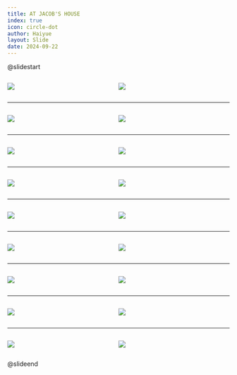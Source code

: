 ```yaml
---
title: AT JACOB'S HOUSE
index: true
icon: circle-dot
author: Haiyue
layout: Slide
date: 2024-09-22
---
```

 
@slidestart

<div style="display:flex">
<div style="flex:1">

![](https://raw.githubusercontent.com/yclord/reading/refs/heads/master/english/Level-L/AT%20JACOB'S%20HOUSE/001.webp)
</div>
<div style="flex:1">

![](https://raw.githubusercontent.com/yclord/reading/refs/heads/master/english/Level-L/AT%20JACOB'S%20HOUSE/002.webp)
</div>
</div>

---

<div style="display:flex">
<div style="flex:1">

![](https://raw.githubusercontent.com/yclord/reading/refs/heads/master/english/Level-L/AT%20JACOB'S%20HOUSE/003.webp)
</div>
<div style="flex:1">

![](https://raw.githubusercontent.com/yclord/reading/refs/heads/master/english/Level-L/AT%20JACOB'S%20HOUSE/004.webp)
</div>
</div>

---

<div style="display:flex">
<div style="flex:1">

![](https://raw.githubusercontent.com/yclord/reading/refs/heads/master/english/Level-L/AT%20JACOB'S%20HOUSE/005.webp)
</div>
<div style="flex:1">

![](https://raw.githubusercontent.com/yclord/reading/refs/heads/master/english/Level-L/AT%20JACOB'S%20HOUSE/006.webp)
</div>
</div>

---

<div style="display:flex">
<div style="flex:1">

![](https://raw.githubusercontent.com/yclord/reading/refs/heads/master/english/Level-L/AT%20JACOB'S%20HOUSE/007.webp)
</div>
<div style="flex:1">

![](https://raw.githubusercontent.com/yclord/reading/refs/heads/master/english/Level-L/AT%20JACOB'S%20HOUSE/008.webp)
</div>
</div>

---

<div style="display:flex">
<div style="flex:1">

![](https://raw.githubusercontent.com/yclord/reading/refs/heads/master/english/Level-L/AT%20JACOB'S%20HOUSE/009.webp)
</div>
<div style="flex:1">

![](https://raw.githubusercontent.com/yclord/reading/refs/heads/master/english/Level-L/AT%20JACOB'S%20HOUSE/010.webp)
</div>
</div>

---

<div style="display:flex">
<div style="flex:1">

![](https://raw.githubusercontent.com/yclord/reading/refs/heads/master/english/Level-L/AT%20JACOB'S%20HOUSE/011.webp)
</div>
<div style="flex:1">

![](https://raw.githubusercontent.com/yclord/reading/refs/heads/master/english/Level-L/AT%20JACOB'S%20HOUSE/012.webp)
</div>
</div>

---

<div style="display:flex">
<div style="flex:1">

![](https://raw.githubusercontent.com/yclord/reading/refs/heads/master/english/Level-L/AT%20JACOB'S%20HOUSE/013.webp)
</div>
<div style="flex:1">

![](https://raw.githubusercontent.com/yclord/reading/refs/heads/master/english/Level-L/AT%20JACOB'S%20HOUSE/014.webp)
</div>
</div>

---

<div style="display:flex">
<div style="flex:1">

![](https://raw.githubusercontent.com/yclord/reading/refs/heads/master/english/Level-L/AT%20JACOB'S%20HOUSE/015.webp)
</div>
<div style="flex:1">

![](https://raw.githubusercontent.com/yclord/reading/refs/heads/master/english/Level-L/AT%20JACOB'S%20HOUSE/016.webp)
</div>
</div>

---

<div style="display:flex">
<div style="flex:1">

![](https://raw.githubusercontent.com/yclord/reading/refs/heads/master/english/Level-L/AT%20JACOB'S%20HOUSE/017.webp)
</div>
<div style="flex:1">

![](https://raw.githubusercontent.com/yclord/reading/refs/heads/master/english/Level-L/AT%20JACOB'S%20HOUSE/018.webp)
</div>
</div>

@slideend